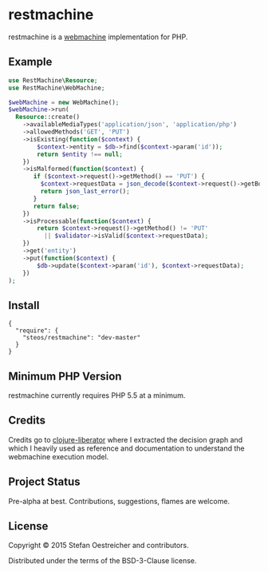# restmachine

restmachine is a [webmachine](https://github.com/basho/webmachine) implementation for PHP.

## Example

```php
use RestMachine\Resource;
use RestMachine\WebMachine;

$webMachine = new WebMachine();
$webMachine->run(
  Resource::create()
    ->availableMediaTypes('application/json', 'application/php')
    ->allowedMethods('GET', 'PUT')
    ->isExisting(function($context) {
        $context->entity = $db->find($context->param('id'));
        return $entity !== null;
    })
    ->isMalformed(function($context) {
       if ($context->request()->getMethod() == 'PUT') {
         $context->requestData = json_decode($context->request()->getBody());
         return json_last_error();
       }
       return false;
    })
    ->isProcessable(function($context) {
        return $context->request()->getMethod() != 'PUT'
          || $validator->isValid($context->requestData);
    })
    ->get('entity')
    ->put(function($context) {
        $db->update($context->param('id'), $context->requestData);
    })
);
```

## Install


```
{
  "require": {
    "steos/restmachine": "dev-master"
  }
}
```

## Minimum PHP Version

restmachine currently requires PHP 5.5 at a minimum.

## Credits

Credits go to [clojure-liberator](http://clojure-liberator.github.io/liberator/) where I extracted the decision graph
and which I heavily used as reference and documentation to understand the webmachine execution model.

## Project Status

Pre-alpha at best. Contributions, suggestions, flames are welcome.

## License

Copyright © 2015 Stefan Oestreicher and contributors.

Distributed under the terms of the BSD-3-Clause license.
